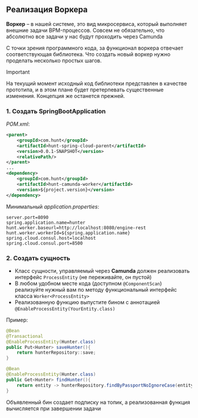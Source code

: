 ## Реализация Воркера

**Воркер** – в нашей системе, это вид микросервиса, который выполняет внешние задачи BPM-процессов. Совсем не
обязательно, что абсолютно все задачи у нас будут проходить через Camunda

С точки зрения программного кода, за функционал воркера отвечает соответствующая библиотека. Что создать новый воркер нужно проделать несколько простых шагов.

> [!IMPORTANT]
>
> На текущий момент исходный код библиотеки представлен в качестве прототипа, и в этом плане будет претерпевать
> существенные изменения. Концепция же останется прежней.

### 1. Создать SpringBootApplication

*POM.xml*:

```xml
<parent>
	<groupId>com.hunt</groupId>
    <artifactId>hunt-spring-cloud-parent</artifactId>
    <version>0.0.1-SNAPSHOT</version>
    <relativePath/>
</parent>
...
<dependency>
    <groupId>com.hunt</groupId>
    <artifactId>hunt-camunda-worker</artifactId>
    <version>${project.version}</version>
</dependency>
```

Минимальный *application.properties*:

```properties
server.port=8090
spring.application.name=hunter
hunt.worker.baseurl=http://localhost:8080/engine-rest 
hunt.worker.workerId=${spring.application.name}
spring.cloud.consul.host=localhost
spring.cloud.consul.port=8500
```

### 2. Создать сущность

- Класс сущности, управляемый через **Camunda** должен реализовать интерфейс `ProcessEntity` (не переживайте, он пустой)
- В любом удобном месте кода (доступном `@ComponentScan`) реализуйте нужный вам по методу функциональный интерфейс класса `Worker<ProcessEntity>`
- Реализованную функцию выпустите бином с аннотацией `@EnableProcessEntity(YourEntity.class)`

Пример:

```java
@Bean
@Transactional
@EnableProcessEntity(Hunter.class)
public Put<Hunter> saveHunter(){
    return hunterRepository::save;
}

@Bean
@EnableProcessEntity(Hunter.class)
public Get<Hunter> findHunter(){
    return entity -> hunterRepository.findByPassportNoIgnoreCase(entity.getPassportNo()) ;
}
```

Объявленный бин создает подписку на топик, а реализованная функция вычисляется при завершении задачи



